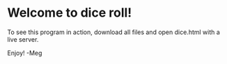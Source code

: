 # Welcome to dice roll! 

To see this program in action, download all files and open dice.html with a live server. 

Enjoy!
-Meg